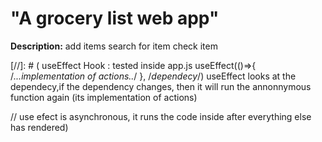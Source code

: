# "A grocery list web app"

**Description:**
add items
search for item
check item





[//]: # (
useEffect Hook : tested inside app.js
  useEffect(()=>{
    /*...implementation of actions..*/
  }, /*dependecy*/)
useEffect looks at the dependecy,if the dependency changes, then it will run the annonnymous function again (its implementation of actions)

  // use efect is asynchronous, it runs the code inside after everything else has rendered)
